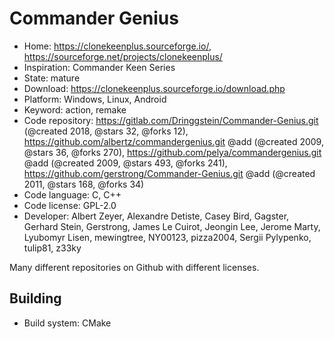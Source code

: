 # Commander Genius

- Home: https://clonekeenplus.sourceforge.io/, https://sourceforge.net/projects/clonekeenplus/
- Inspiration: Commander Keen Series
- State: mature
- Download: https://clonekeenplus.sourceforge.io/download.php
- Platform: Windows, Linux, Android
- Keyword: action, remake
- Code repository: https://gitlab.com/Dringgstein/Commander-Genius.git (@created 2018, @stars 32, @forks 12), https://github.com/albertz/commandergenius.git @add (@created 2009, @stars 36, @forks 270), https://github.com/pelya/commandergenius.git @add (@created 2009, @stars 493, @forks 241), https://github.com/gerstrong/Commander-Genius.git @add (@created 2011, @stars 168, @forks 34)
- Code language: C, C++
- Code license: GPL-2.0
- Developer: Albert Zeyer, Alexandre Detiste, Casey Bird, Gagster, Gerhard Stein, Gerstrong, James Le Cuirot, Jeongin Lee, Jerome Marty, Lyubomyr Lisen, mewingtree, NY00123, pizza2004, Sergii Pylypenko, tulip81, z33ky

Many different repositories on Github with different licenses.

## Building

- Build system: CMake
